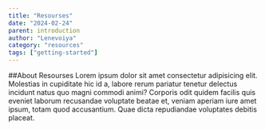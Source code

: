 ```yaml
---
title: "Resourses"
date: "2024-02-24"
parent: introduction
author: "Lenevoiya"
category: "resources"
tags: ["getting-started"]
---
```


##About Resourses
Lorem ipsum dolor sit amet consectetur adipisicing elit. Molestias in cupiditate hic id a, labore rerum pariatur tenetur delectus incidunt natus quo magni commodi animi? Corporis odit quidem facilis quis eveniet laborum recusandae voluptate beatae et, veniam aperiam iure amet ipsum, totam quod accusantium. Quae dicta repudiandae voluptates debitis placeat.
